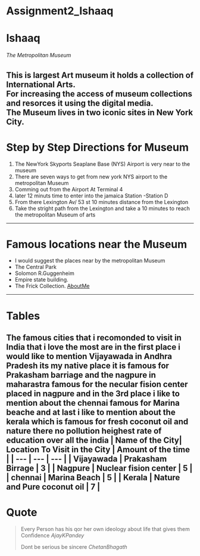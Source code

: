 # Assignment2_Ishaaq
# Ishaaq
###### The Metropolitan Museum
This is largest Art museum it holds a collection of **International Arts**.<br>
For increasing the access of museum collections and resorces it using the **digital media**.<br>
The Museum lives in two iconic sites in New York City.
----
# Step by Step Directions for Museum 
1. The NewYork Skyports Seaplane Base (NYS) Airport is very near to the museum 
2. There are seven ways to get from new york NYS airport to the metropolitan Museum 
3. Comming out from the Airport At Terminal 4 
4. later  12 minuts time to  enter into the jamaica Station -Station D
5.  From there Lexington Av/ 53 st 10 minutes distance from the Lexington 
6. Take the stright path from the Lexington and take a 10 minutes to reach the metropolitan Museum of arts

----
# Famous locations near the Museum 
* I would suggest the places near by the metropolitan Museum 
* The Central Park 
* Solomon R.Guggenheim 
* Empire state building. 
* The Frick Collection.
[AboutMe](AboutMe.md)
---
# Tables 
The famous cities that i recomonded to visit in India that i love the most are in the first place i would like to mention Vijayawada  in Andhra Pradesh its my native place it is famous for Prakasham barriage and the nagpure in maharastra famous for the necular fision center placed in nagpure and in the 3rd place i like to mention about the chennai famous for Marina  beache and at last i like to mention about the kerala which is famous for fresh coconut oil and nature there no pollution heighest rate of education over all the india 
| Name of the City| Location To Visit in the City | Amount of the time |
| --- | --- | --- | 
| Vijayawada | Prakasham Birrage | 3  |
| Nagpure  | Nuclear fision center | 5 |
| chennai | Marina Beach | 5 |
| Kerala | Nature and Pure coconut oil | 7 | 
---
# Quote  
 > Every Person has his qor her own ideology about life that gives them Confidence  *AjayKPandey* 
 >
 > Dont be serious be sincere *ChetanBhagath*


